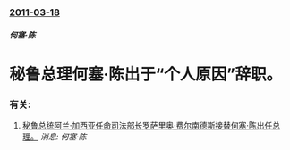 ### [2011-03-18](/news/2011/03/18/index.md)

##### 何塞·陈
# 秘鲁总理何塞·陈出于“个人原因”辞职。




### 有关:

1. [秘鲁总统阿兰·加西亚任命司法部长罗萨里奥·费尔南德斯接替何塞·陈出任总理。](/zh/news/2011/03/19/秘鲁总统阿兰-加西亚任命司法部长罗萨里奥-费尔南德斯接替何塞-陈出任总理.md) _消息: 何塞·陈_

